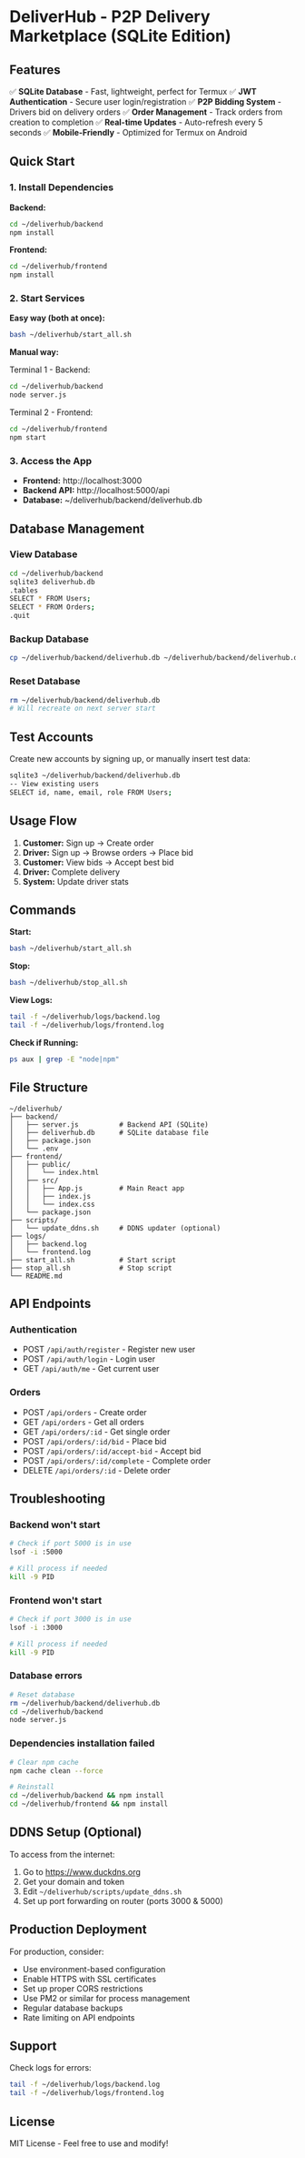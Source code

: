 # DeliverHub - P2P Delivery Marketplace (SQLite Edition)

## Features

✅ **SQLite Database** - Fast, lightweight, perfect for Termux
✅ **JWT Authentication** - Secure user login/registration
✅ **P2P Bidding System** - Drivers bid on delivery orders
✅ **Order Management** - Track orders from creation to completion
✅ **Real-time Updates** - Auto-refresh every 5 seconds
✅ **Mobile-Friendly** - Optimized for Termux on Android

## Quick Start

### 1. Install Dependencies

**Backend:**
```bash
cd ~/deliverhub/backend
npm install
```

**Frontend:**
```bash
cd ~/deliverhub/frontend
npm install
```

### 2. Start Services

**Easy way (both at once):**
```bash
bash ~/deliverhub/start_all.sh
```

**Manual way:**

Terminal 1 - Backend:
```bash
cd ~/deliverhub/backend
node server.js
```

Terminal 2 - Frontend:
```bash
cd ~/deliverhub/frontend
npm start
```

### 3. Access the App

- **Frontend:** http://localhost:3000
- **Backend API:** http://localhost:5000/api
- **Database:** ~/deliverhub/backend/deliverhub.db

## Database Management

### View Database
```bash
cd ~/deliverhub/backend
sqlite3 deliverhub.db
.tables
SELECT * FROM Users;
SELECT * FROM Orders;
.quit
```

### Backup Database
```bash
cp ~/deliverhub/backend/deliverhub.db ~/deliverhub/backend/deliverhub.db.backup
```

### Reset Database
```bash
rm ~/deliverhub/backend/deliverhub.db
# Will recreate on next server start
```

## Test Accounts

Create new accounts by signing up, or manually insert test data:

```bash
sqlite3 ~/deliverhub/backend/deliverhub.db
-- View existing users
SELECT id, name, email, role FROM Users;
```

## Usage Flow

1. **Customer:** Sign up → Create order
2. **Driver:** Sign up → Browse orders → Place bid
3. **Customer:** View bids → Accept best bid
4. **Driver:** Complete delivery
5. **System:** Update driver stats

## Commands

**Start:**
```bash
bash ~/deliverhub/start_all.sh
```

**Stop:**
```bash
bash ~/deliverhub/stop_all.sh
```

**View Logs:**
```bash
tail -f ~/deliverhub/logs/backend.log
tail -f ~/deliverhub/logs/frontend.log
```

**Check if Running:**
```bash
ps aux | grep -E "node|npm"
```

## File Structure

```
~/deliverhub/
├── backend/
│   ├── server.js          # Backend API (SQLite)
│   ├── deliverhub.db      # SQLite database file
│   ├── package.json
│   └── .env
├── frontend/
│   ├── public/
│   │   └── index.html
│   ├── src/
│   │   ├── App.js         # Main React app
│   │   ├── index.js
│   │   └── index.css
│   └── package.json
├── scripts/
│   └── update_ddns.sh     # DDNS updater (optional)
├── logs/
│   ├── backend.log
│   └── frontend.log
├── start_all.sh           # Start script
├── stop_all.sh            # Stop script
└── README.md
```

## API Endpoints

### Authentication
- POST `/api/auth/register` - Register new user
- POST `/api/auth/login` - Login user
- GET `/api/auth/me` - Get current user

### Orders
- POST `/api/orders` - Create order
- GET `/api/orders` - Get all orders
- GET `/api/orders/:id` - Get single order
- POST `/api/orders/:id/bid` - Place bid
- POST `/api/orders/:id/accept-bid` - Accept bid
- POST `/api/orders/:id/complete` - Complete order
- DELETE `/api/orders/:id` - Delete order

## Troubleshooting

### Backend won't start
```bash
# Check if port 5000 is in use
lsof -i :5000

# Kill process if needed
kill -9 PID
```

### Frontend won't start
```bash
# Check if port 3000 is in use
lsof -i :3000

# Kill process if needed
kill -9 PID
```

### Database errors
```bash
# Reset database
rm ~/deliverhub/backend/deliverhub.db
cd ~/deliverhub/backend
node server.js
```

### Dependencies installation failed
```bash
# Clear npm cache
npm cache clean --force

# Reinstall
cd ~/deliverhub/backend && npm install
cd ~/deliverhub/frontend && npm install
```

## DDNS Setup (Optional)

To access from the internet:

1. Go to https://www.duckdns.org
2. Get your domain and token
3. Edit `~/deliverhub/scripts/update_ddns.sh`
4. Set up port forwarding on router (ports 3000 & 5000)

## Production Deployment

For production, consider:
- Use environment-based configuration
- Enable HTTPS with SSL certificates
- Set up proper CORS restrictions
- Use PM2 or similar for process management
- Regular database backups
- Rate limiting on API endpoints

## Support

Check logs for errors:
```bash
tail -f ~/deliverhub/logs/backend.log
tail -f ~/deliverhub/logs/frontend.log
```

## License

MIT License - Feel free to use and modify!
